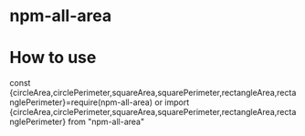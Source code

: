 # npm-all-area
# How to use
const {circleArea,circlePerimeter,squareArea,squarePerimeter,rectangleArea,rectanglePerimeter}=require(npm-all-area)
or
import {circleArea,circlePerimeter,squareArea,squarePerimeter,rectangleArea,rectanglePerimeter} from "npm-all-area"